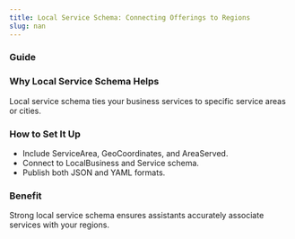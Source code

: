 ```yaml
---
title: Local Service Schema: Connecting Offerings to Regions
slug: nan
---
```


### Guide
### Why Local Service Schema Helps
Local service schema ties your business services to specific service areas or cities.

### How to Set It Up
- Include ServiceArea, GeoCoordinates, and AreaServed.
- Connect to LocalBusiness and Service schema.
- Publish both JSON and YAML formats.

### Benefit
Strong local service schema ensures assistants accurately associate services with your regions.